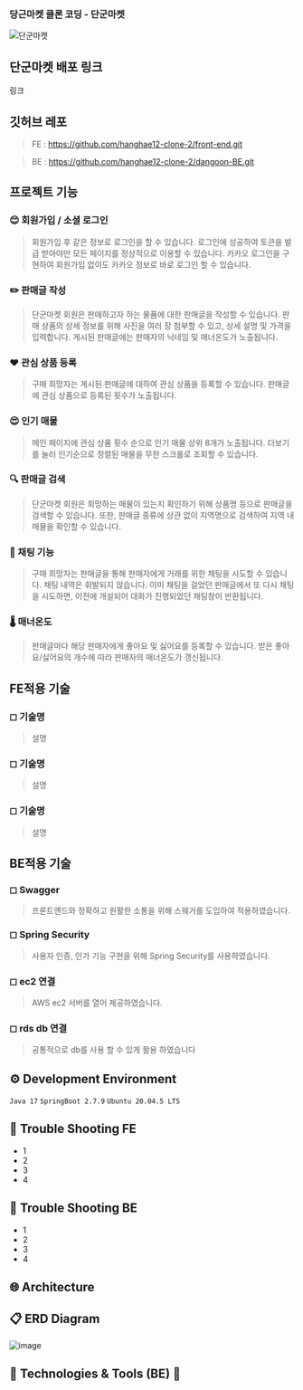 ### 당근마켓 클론 코딩 - 단군마켓

![단군마켓](https://user-images.githubusercontent.com/51226340/223760078-70f65846-8f3d-44fd-899e-947fb61e9d7d.png)


## 단군마켓 배포 링크

링크

## 깃허브 레포

> FE :
https://github.com/hanghae12-clone-2/front-end.git
> 

> BE :
https://github.com/hanghae12-clone-2/dangoon-BE.git
> 

## 프로젝트 기능

### 😊 회원가입  / 소셜 로그인

> 회원가입 후 같은 정보로 로그인을 할 수 있습니다. 
로그인에 성공하여 토큰을 발급 받아야만 모든 페이지를 정상적으로 이용할 수 있습니다.
카카오 로그인을 구현하여 회원가입 없이도 카카오 정보로 바로 로그인 할 수 있습니다.
> 

### ✏️ 판매글 작성

> 단군마켓 회원은 판매하고자 하는 물품에 대한 판매글을 작성할 수 있습니다. 
판매 상품의 상세 정보를 위해 사진을 여러 장 첨부할 수 있고, 상세 설명 및 가격을 입력합니다.
게시된 판매글에는 판매자의 닉네임 및 매너온도가 노출됩니다.
> 

### ❤️ 관심 상품 등록

> 구매 희망자는 게시된 판매글에 대하여 관심 상품을 등록할 수 있습니다.
판매글에 관심 상품으로 등록된 횟수가 노출됩니다.
> 

### 😍 인기 매물

> 메인 페이지에 관심 상품 횟수 순으로 인기 매물 상위 8개가 노출됩니다.
더보기를 눌러 인기순으로 정렬된 매물을 무한 스크롤로 조회할 수 있습니다.
> 

### 🔍 판매글 검색

> 단군마켓 회원은 희망하는 매물이 있는지 확인하기 위해 상품명 등으로 판매글을 검색할 수 있습니다.
또한, 판매글 종류에 상관 없이 지역명으로 검색하여 지역 내 매물을 확인할 수 있습니다.
> 

### 💬 채팅 기능

> 구매 희망자는 판매글을 통해 판매자에게 거래를 위한 채팅을 시도할 수 있습니다.
채팅 내역은 휘발되지 않습니다.
이미 채팅을 걸었던 판매글에서 또 다시 채팅을 시도하면,
이전에 개설되어 대화가 진행되었던 채팅창이 반환됩니다.
> 

### 🌡️ 매너온도

> 판매글마다 해당 판매자에게 좋아요 및 싫어요를 등록할 수 있습니다.
받은 좋아요/싫어요의 개수에 따라 판매자의 매너온도가 갱신됩니다.
> 

## FE적용 기술

### ◻ 기술명

> 설명
> 

### ◻ 기술명

> 설명
> 

### ◻ 기술명

> 설명
> 

## BE적용 기술

### ◻ Swagger

> 프론트엔드와 정확하고 원활한 소통을 위해 스웨거를 도입하여 적용하였습니다.
> 

### ◻ Spring Security

> 사용자 인증, 인가 기능 구현을 위해 Spring Security를 사용하였습니다.
> 

### ◻ ec2 연결

> AWS ec2 서버를 열어 제공하였습니다.
> 

### ◻ rds db 연결

> 공통적으로 db를 사용 할 수 있게 활용 하였습니다
> 

## ⚙ Development Environment

`Java 17` `SpringBoot 2.7.9` `Ubuntu 20.04.5 LTS`

## 🚨 Trouble Shooting FE

- 1
- 2
- 3
- 4

## 🚨 Trouble Shooting BE

- 1
- 2
- 3
- 4

## 🌐 Architecture

## 📋 ERD Diagram

![image](https://user-images.githubusercontent.com/51226340/223760157-6ae8eec8-5ca1-4d70-977b-837ba7994dd7.png)

## 📝 Technologies & Tools (BE) 📝
